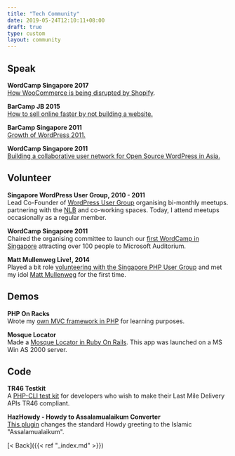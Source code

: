 ```yaml
---
title: "Tech Community"
date: 2019-05-24T12:10:11+08:00
draft: true
type: custom
layout: community
---
```


## Speak
**WordCamp Singapore 2017**  
[How WooCommerce is being disrupted by Shopify](https://engineers.sg/video/how-woocommerce-is-being-disrupted-by-shopify-wordcampsg-2017--2123).

**BarCamp JB 2015**  
[How to sell online faster by not building a website.](https://www.slideshare.net/abanghazrul/how-to-sell-online-faster-by-not-building-a-website)

**BarCamp Singapore 2011**  
[Growth of WordPress 2011.](https://sites.google.com/site/barcampsg7/barcampsg7notes)

**WordCamp Singapore 2011**  
[Building a collaborative user network for Open Source WordPress in Asia.](https://wordpress.tv/2012/03/07/hazrul-building-a-collaborative-user-network-for-open-source-wordpress-in-asia/)

## Volunteer

**Singapore WordPress User Group, 2010 - 2011**  
Lead Co-Founder of [WordPress User Group](https://www.meetup.com/WordPress-Singapore/?_cookie-check=-gQhAy4rC6gtzaFK) organising bi-monthly meetups. partnering with the [NLB](https://www.nlb.gov.sg/) and co-working spaces. Today, I attend meetups occasionally as a regular member.

**WordCamp Singapore 2011**  
Chaired the organising committee to launch our [first WordCamp in Singapore](https://2011.singapore.wordcamp.org/) attracting over 100 people to Microsoft Auditorium.

**Matt Mullenweg Live!, 2014**  
Played a bit role [volunteering with the Singapore PHP User Group](https://wpug.sg/2014/matt-mullenweg-live/) and met my idol [Matt Mullenweg](https://ma.tt) for the first time.

## Demos

**PHP On Racks**  
Wrote my [own MVC framework in PHP](https://vimeo.com/1414729) for learning purposes.

**Mosque Locator**  
Made a [Mosque Locator in Ruby On Rails](https://www.youtube.com/watch?v=5pWV7qM7Y7I). This app was launched on a MS Win AS 2000 server.

## Code

**TR46 Testkit**  
A [PHP-CLI test kit](https://github.com/abanghazrul/tr46-testkit) for developers who wish to make their Last Mile Delivery APIs TR46 compliant.

**HazHowdy - Howdy to Assalamualaikum Converter**  
[This plugin](https://wordpress.org/plugins/howdy-to-assalamualaikum-converter/) changes the standard Howdy greeting to the Islamic "Assalamualaikum".

[&lt; Back]({{< ref "_index.md" >}})